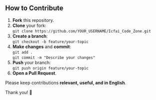 ## How to Contribute

1. **Fork** this repository.
2. **Clone** your fork:  
   `git clone https://github.com/YOUR_USERNAME/Icfai_Code_Zone.git`
3. **Create a branch**:  
   `git checkout -b feature/your-topic`
4. **Make changes** and **commit**:  
   `git add .`  
   `git commit -m "Describe your changes"`
5. **Push** your branch:  
   `git push origin feature/your-topic`
6. **Open a Pull Request**.

Please keep contributions **relevant, useful, and in English**.  

Thank you! 🚀
